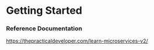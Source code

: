# Getting Started

### Reference Documentation
https://thepracticaldeveloper.com/learn-microservices-v2/

